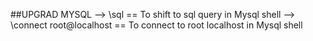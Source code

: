 ##UPGRAD MYSQL
--> \sql == To shift to sql query in Mysql shell
--> \connect root@localhost == To connect to root localhost in Mysql shell
